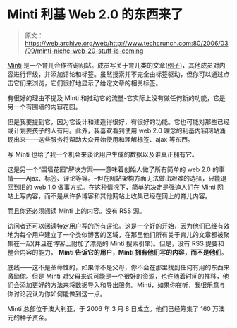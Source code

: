 # Minti 利基 Web 2.0 的东西来了 

> 原文：<https://web.archive.org/web/http://www.techcrunch.com:80/2006/03/09/minti-niche-web-20-stuff-is-coming>

 [](https://web.archive.org/web/20220529100303/http://www.minti.com/) [Minti](https://web.archive.org/web/20220529100303/http://www.minti.com/) 是一个育儿合作咨询网站。成员写关于育儿类的文章([例子](https://web.archive.org/web/20220529100303/http://www.minti.com/article/10/Getting+babies+and+toddlers+to+sleep/))，其他成员对内容进行评级，并添加评论和标签。虽然搜索并不完全由标签驱动，但你可以通过点击它们来浏览，它们很好地显示了给定文章的相关标签。

有很好的理由不提及 Minti 和推动它的流量-它实际上没有做任何新的功能，它是另一个有围墙的内容花园。

但是我要提到它，因为它设计和建造得很好，有很好的功能。它也可能对那些已经或计划要孩子的人有用。此外，我喜欢看到使用 web 2.0 理念的利基内容网站涌现出来——这些服务将帮助大众开始使用和理解标签、ajax 等东西。

写 Minti 也给了我一个机会来谈论用户生成的数据以及谁真正拥有它。

这是另一个“围墙花园”解决方案——意味着创始人做了所有简单的 web 2.0 的事情——Ajax、标签、评论等等。–但在网站架构方面无法做出艰难的选择，只能退回到旧的 web 1.0 做事方式。在这种情况下，简单的决定是强迫人们在 Minti 网站上写内容，而不是从许多博客和其他网站上收集已经在网上的育儿内容。

而且你还必须阅读 Minti 上的内容。没有 RSS 源。

访问者还可以阅读特定用户写的所有评论。这是一个好的开始，因为他们已经有效地为每个用户建立了一个类似博客的区域，在那里他们所有关于育儿的文章都被聚集在一起(并且在博客上附加了漂亮的 Minti 搜索引擎)。但是，没有 RSS 提要和整合内容的能力， **Minti 告诉它的用户，Minti 拥有他们写的内容，而不是他们**。

底线——这不是革命性的，如果你不是父母，你不会在那里找到任何有用的东西来激励你。但是 Minti 对父母来说可能是一个很好的资源，也许随着时间的推移，他们会添加更好的方法来将数据导入和导出服务。Minti，如果你在听，我很乐意与你讨论我认为你如何能做到这一点。

Minti 总部位于澳大利亚，于 2006 年 3 月 8 日成立。他们已经筹集了 160 万澳元的种子资金。
